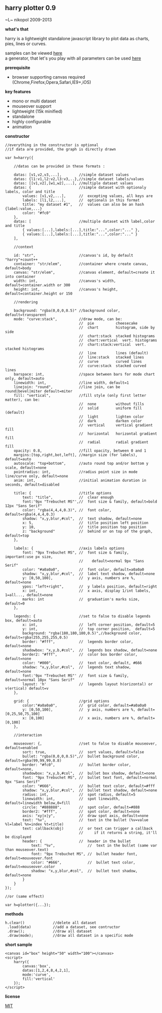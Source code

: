 harry plotter 0.9
-----------------
~L~ nikopol 2009-2013

**what's that**

harry is a lightweight standalone javascript library to plot data as charts, pies, lines or curves.

samples can be viewed [here](http://nikopol.github.com/Harry-Plotter/#tab=presets)  
a generator, that let's you play with all parameters can be used [here](http://nikopol.github.com/Harry-Plotter/#tab=generator)

**prerequisite**

  - browser supporting canvas required (Chrome,Firefox,Opera,Safari,IE9+,iOS)

**key features**

  - mono or multi dataset
  - mouseover support
  - lightweight (15k minified)
  - standalone
  - highly configurable
  - animation

**constructor**

	//everything in the constructor is optional
	//if data are provided, the graph is directly drawn

	var h=harry({

		//datas can be provided in these formats :
		
		datas: [v1,v2,v3,...],        //simple dataset values
		datas: {l1:v1,l2:v2,l3:v3,..},//simple dataset labels/values
		datas: [[v1,v2],[w1,w2],...], //multiple dataset values
		datas: {                      //simple dataset with optionaly labels, color and title
			values: [v1,v2,...],      //  excepting values, all keys are
			labels: [l1,l2,...],      //  optionals in this format
			title: "my dataset #1",   //  values can also be an hash {label:value,...}
			color: "#fc0"
		},
		datas: [                      //multiple dataset with label,color and title
			{ values:[...],labels:[...],title:"...",color:"..." },
			{ values:[...],labels:[...],title:"...",color:"..." }
		],

		//context

		id: "str",                    //canvas's id, by default "harry"+count++
		container: "str/elem",	      //container where create canvas, default=body
		canvas: "str/elem",           //canvas element, default=create it into container
		width: int,                   //canvas's width, default=container.width or 300
		height: int,                  //canvas's height, default=container.height or 150
		
		//rendering

		background: "rgba(0,0,0,0.5)" //background color, default=transparent
		mode: "curve:stack",          //draw mode, can be:
		                              //  pie          cheesecake
		                              //  chart        histogram, side by side
		                              //  chart:stack  stacked histograms
		                              //  chart:vertical  vert. histograms
		                              //  chart:stack:vertical  vert. stacked histograms
		                              //  line         lines (default)
		                              //  line:stack   stacked lines
		                              //  curve        curved lines
		                              //  curve:stack  stacked curved lines
		barspace: int,                //space between bars for mode chart only, default=auto
		linewidth: int,               //line width, default=1
		linejoin: "round",            //line join, can be round|bevel|miter default=miter
		fill: "vertical",             //fill style (only first letter matter), can be:
		                              //  none         without fills
		                              //  solid        uniform fill (default)
		                              //  light        lighten color
		                              //  dark         darken color
		                              //  vertical     vertical gradient fill
		                              //  horizontal   horizontal gradient fill
		                              //  radial       radial gradient fill
		opacity: 0.8,                 //fill opacity, between 0 and 1
		margins:[top,right,bot,left], //margin size (for labels), default=auto
		autoscale: "top+bottom",      //auto round top and/or bottom y scale, default=none
		pointradius: int,             //radius point size in mode line/curve only, default=none
		anim: int,                    //initial animation duration in seconds, default=disabled

		title: {                      //title options
			text: "title",            //  clear enough
			font:'9px "Trebuchet MS"',//  font size & family, default=bold 12px "Sans Serif"
			color: "rgba(4,4,4,0.3)", //  font color, default=rgba(4,4,4,0.3)
			shadow: "x,y,blur,#col",  //  text shadow, default=none
			x: 5,                     //  title position left position
			y: 10,                    //  title position top position
			z: "background"           //  behind or on top of the graph, default=top
		},

		labels: {                     //axis labels options
			font: "9px Trebuchet MS", //  font size & family, important:use px size,
			                          //    default=normal 9px "Sans Serif"
			color: "#a0a0a0",         //  font color, default=a0a0a0
			shadow: "x,y,blur,#col",  //  label text shadow, default=none
			y: [0,50,100],            //  y axis, numbers are %, default=none
			ypos: "left+right",       //  y labels position, default=right
			x: int,                   //  x axis, display 1/int labels, 1=all..., default=none
			marks: int                //  graduation's marks size, default=0
		},

		legends: {                    //set to false to disable legends box, default=auto
			x: int,                   //  left corner position, default=5
			y: int,                   //  top corner position,  default=5
			background: "rgba(180,180,180,0.5)",//background color, default=rgba(255,255,255,0.5)
			border: "#fff",           //  legends border color, default=none
			shadowbox: "x,y,b,#col",  //  legends box shadow, default=none
			border2: "#fff",          //  color box border color, default=none
			color: "#000",            //  text color, default, #666
			shadow: "x,y,blur,#col",  //  legends text shadow, default=none
			font:'9px "Trebuchet MS"' //  font size & family, default=normal 10px "Sans Serif"
			layout: 'h'               //  legends layout h(orizontal) or v(ertical) default=v
		},

		grid: {                       //grid options
			color:"#a0a0a0",          //  grid color, default=#a0a0a0
			y: [0,50,100],            //  y axis, numbers are %, default=[0,25,50,75,100]
			x: [0,100]                //  x axis, numbers are %, default=[0,100]
		},

		//interaction

		mouseover: {,                 //set to false to disable mouseover, default=enabled
			sort: true,               //  sort values, default=false
			bullet: "rgba(0,0,0,0.5)",//  bullet background color, default=rgba(99,99,99,0.8)
			border: "#fc0",           //  bullet border color, default=none,
			shadowbox: "x,y,b,#col",  //  bullet box shadow, default=none
			font: "9px Trebuchet MS", //  bullet text font, default=normal 9px "Sans Serif"
			color: "#666",            //  bullet text color, default=#fff
			shadow: "x,y,blur,#col",  //  bullet text shadow, default=none
			radius: int,              //  spot radius, default=5
			linewidth: int,           //  spot linewidth, default=linewidth below,0=fill
			circle: "#888888",        //  spot color, default=#888
			border2: "#fff",          //  spot color, default=none
			axis: "xy|x|y",           //  draw spot axis, default=none
			text: "%v",               //  text in the bullet (%v=value %l=label %n=index %t=title)
			text: callback(obj)       //  or text can trigger a callback
			                          //     if it returns a string, it'll be displayed
			header: {                 //  header in the bullet 
				text: "%v",               //  text in the bullet (same var than mouseover.text)
				font: "9px Trebuchet MS", //  bullet header font, default=mouveover.font
				color: "#666",            //  bullet text color, default=mouseover.color
				shadow: "x,y,blur,#col",  //  bullet text shadow, default=none
			}
		}
	});

	//or (same effect)

	var h=plotter({...});


**methods**

	h.clear()             //delete all dataset
	 .load(data)          //add a dataset, see contructor
	 .draw();             //draw all dataset
	 .draw(mode);         //draw all dataset in a specific mode

**short sample**

	<canvas id="box" height="50" width="100"></canvas>
	<script>
		harry({
			canvas:'box',
			datas:[1,2,4,8,4,2,1],
			mode:'curve',
			fill:'vertical'
		});
	</script>

**license**

[MIT](http://github.com/nikopol/Harry-Plotter/blob/master/license)